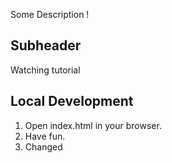Some Description !

## Subheader

Watching tutorial

## Local Development

1. Open index.html in your browser.
2. Have fun.
3. Changed
